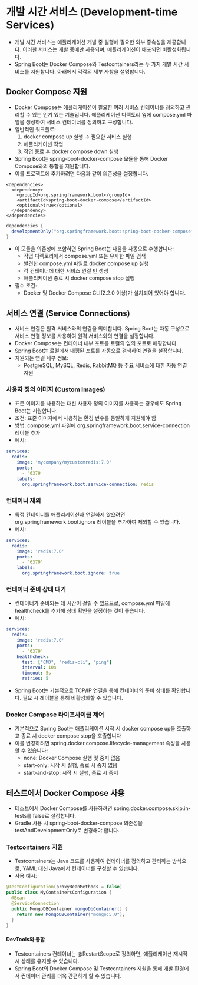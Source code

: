 # 개발 시간 서비스 (Development-time Services)

- 개발 시간 서비스는 애플리케이션 개발 중 실행에 필요한 외부 종속성을 제공합니다. 이러한 서비스는 개발 중에만 사용되며, 애플리케이션이 배포되면 비활성화됩니다.
- Spring Boot는 Docker Compose와 Testcontainers라는 두 가지 개발 시간 서비스를 지원합니다. 아래에서 각각의 세부 사항을 설명합니다.

## Docker Compose 지원

- Docker Compose는 애플리케이션이 필요한 여러 서비스 컨테이너를 정의하고 관리할 수 있는 인기 있는 기술입니다. 애플리케이션 디렉토리 옆에 compose.yml 파일을 생성하여 서비스 컨테이너를 정의하고 구성합니다.
- 일반적인 워크플로:
  1. docker compose up 실행 → 필요한 서비스 실행
  2. 애플리케이션 작업
  3. 작업 종료 후 docker compose down 실행
- Spring Boot는 spring-boot-docker-compose 모듈을 통해 Docker Compose와의 통합을 지원합니다.
- 이를 프로젝트에 추가하려면 다음과 같이 의존성을 설정합니다.

```maven
<dependencies>
  <dependency>
    <groupId>org.springframework.boot</groupId>
    <artifactId>spring-boot-docker-compose</artifactId>
    <optional>true</optional>
  </dependency>
</dependencies>
```
  
```gradle
dependencies {
  developmentOnly("org.springframework.boot:spring-boot-docker-compose")
}
```

- 이 모듈을 의존성에 포함하면 Spring Boot는 다음을 자동으로 수행합니다:
  - 작업 디렉토리에서 compose.yml 또는 유사한 파일 검색
  - 발견한 compose.yml 파일로 docker compose up 실행
  - 각 컨테이너에 대한 서비스 연결 빈 생성
  - 애플리케이션 종료 시 docker compose stop 실행
- 필수 조건:
  - Docker 및 Docker Compose CLI(2.2.0 이상)가 설치되어 있어야 합니다.

## 서비스 연결 (Service Connections)

- 서비스 연결은 원격 서비스와의 연결을 의미합니다. Spring Boot는 자동 구성으로 서비스 연결 정보를 사용하여 원격 서비스와의 연결을 설정합니다.
- Docker Compose는 컨테이너 내부 포트를 로컬의 임의 포트로 매핑합니다.
- Spring Boot는 로컬에서 매핑된 포트를 자동으로 검색하여 연결을 설정합니다.
- 지원되는 연결 세부 정보:
  - PostgreSQL, MySQL, Redis, RabbitMQ 등 주요 서비스에 대한 자동 연결 지원

### 사용자 정의 이미지 (Custom Images)

- 표준 이미지를 사용하는 대신 사용자 정의 이미지를 사용하는 경우에도 Spring Boot는 지원합니다.
- 조건: 표준 이미지에서 사용하는 환경 변수를 동일하게 지원해야 함
- 방법: compose.yml 파일에 org.springframework.boot.service-connection 레이블 추가
- 예시:

```yaml
services:
  redis:
    image: 'mycompany/mycustomredis:7.0'
    ports:
      - '6379
    labels:
      org.springframework.boot.service-connection: redis
```
  
### 컨테이너 제외

- 특정 컨테이너를 애플리케이션과 연결하지 않으려면 org.springframework.boot.ignore 레이블을 추가하여 제외할 수 있습니다.
- 예시:

```yaml
services:
  redis:
    image: 'redis:7.0'
    ports:
      - '6379'
    labels:
      org.springframework.boot.ignore: true
```
  
### 컨테이너 준비 상태 대기

- 컨테이너가 준비되는 데 시간이 걸릴 수 있으므로, compose.yml 파일에 healthcheck를 추가해 상태 확인을 설정하는 것이 좋습니다.
- 예시:

```yaml
services:
  redis:
    image: 'redis:7.0'
    ports:
      - '6379'
    healthcheck:
      test: ["CMD", "redis-cli", "ping"]
      interval: 10s
      timeout: 5s
      retries: 5
```
  
- Spring Boot는 기본적으로 TCP/IP 연결을 통해 컨테이너의 준비 상태를 확인합니다. 필요 시 레이블을 통해 비활성화할 수 있습니다.

### Docker Compose 라이프사이클 제어

- 기본적으로 Spring Boot는 애플리케이션 시작 시 docker compose up을 호출하고 종료 시 docker compose stop을 호출합니다
- 이를 변경하려면 spring.docker.compose.lifecycle-management 속성을 사용할 수 있습니다:
  - none: Docker Compose 실행 및 중지 없음
  - start-only: 시작 시 실행, 종료 시 중지 없음
  - start-and-stop: 시작 시 실행, 종료 시 중지

## 테스트에서 Docker Compose 사용

- 테스트에서 Docker Compose를 사용하려면 spring.docker.compose.skip.in-tests를 false로 설정합니다.
- Gradle 사용 시 spring-boot-docker-compose 의존성을 testAndDevelopmentOnly로 변경해야 합니다.

### Testcontainers 지원

- Testcontainers는 Java 코드를 사용하여 컨테이너를 정의하고 관리하는 방식으로, YAML 대신 Java에서 컨테이너를 구성할 수 있습니다.
- 사용 예시:

```java
@TestConfiguration(proxyBeanMethods = false)
public class MyContainersConfiguration {
  @Bean
  @ServiceConnection
  public MongoDBContainer mongoDbContainer() {
    return new MongoDBContainer("mongo:5.0");
  }
}
```
  
#### DevTools와 통합

- Testcontainers 컨테이너는 @RestartScope로 정의하면, 애플리케이션 재시작 시 상태를 유지할 수 있습니다.
- Spring Boot의 Docker Compose 및 Testcontainers 지원을 통해 개발 환경에서 컨테이너 관리를 더욱 간편하게 할 수 있습니다.
